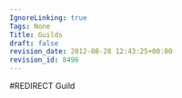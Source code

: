 ```yaml
---
IgnoreLinking: true
Tags: None
Title: Guilds
draft: false
revision_date: 2012-08-28 12:43:25+00:00
revision_id: 8496
---
```


#REDIRECT Guild